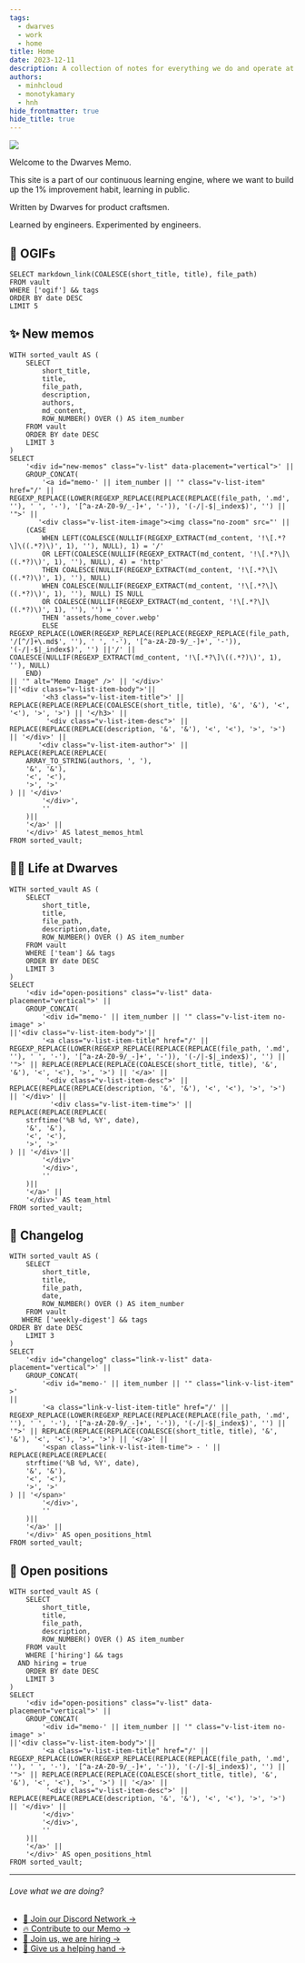 ```yaml
---
tags:
  - dwarves
  - work
  - home
title: Home
date: 2023-12-11
description: A collection of notes for everything we do and operate at Dwarves. This is where we keep our internal notes.
authors:
  - minhcloud
  - monotykamary
  - hnh
hide_frontmatter: true
hide_title: true
---
```


![](assets/home_cover.webp)

Welcome to the Dwarves Memo.

This site is a part of our continuous learning engine, where we want to build up the 1% improvement habit, learning in public.

Written by Dwarves for product craftsmen.

Learned by engineers. Experimented by engineers.

## 🩷 OGIFs

```dsql-list
SELECT markdown_link(COALESCE(short_title, title), file_path)
FROM vault
WHERE ['ogif'] && tags
ORDER BY date DESC
LIMIT 5
```

## ✨ New memos

```dsql-list
WITH sorted_vault AS (
    SELECT
        short_title,
        title,
        file_path,
        description,
        authors,
        md_content,
        ROW_NUMBER() OVER () AS item_number
    FROM vault
    ORDER BY date DESC
    LIMIT 3
)
SELECT
    '<div id="new-memos" class="v-list" data-placement="vertical">' ||
    GROUP_CONCAT(
        '<a id="memo-' || item_number || '" class="v-list-item" href="/' || REGEXP_REPLACE(LOWER(REGEXP_REPLACE(REPLACE(REPLACE(file_path, '.md', ''), ' ', '-'), '[^a-zA-Z0-9/_-]+', '-')), '(-/|-$|_index$)', '') || '">' ||
       '<div class="v-list-item-image"><img class="no-zoom" src="' ||
    (CASE
        WHEN LEFT(COALESCE(NULLIF(REGEXP_EXTRACT(md_content, '!\[.*?\]\((.*?)\)', 1), ''), NULL), 1) = '/'
        OR LEFT(COALESCE(NULLIF(REGEXP_EXTRACT(md_content, '!\[.*?\]\((.*?)\)', 1), ''), NULL), 4) = 'http'
        THEN COALESCE(NULLIF(REGEXP_EXTRACT(md_content, '!\[.*?\]\((.*?)\)', 1), ''), NULL)
        WHEN COALESCE(NULLIF(REGEXP_EXTRACT(md_content, '!\[.*?\]\((.*?)\)', 1), ''), NULL) IS NULL
        OR COALESCE(NULLIF(REGEXP_EXTRACT(md_content, '!\[.*?\]\((.*?)\)', 1), ''), '') = ''
        THEN 'assets/home_cover.webp'
        ELSE REGEXP_REPLACE(LOWER(REGEXP_REPLACE(REPLACE(REGEXP_REPLACE(file_path, '/[^/]+\.md$', ''), ' ', '-'), '[^a-zA-Z0-9/_-]+', '-')), '(-/|-$|_index$)', '') ||'/' || COALESCE(NULLIF(REGEXP_EXTRACT(md_content, '!\[.*?\]\((.*?)\)', 1), ''), NULL)
    END)
|| '" alt="Memo Image" />' || '</div>'
||'<div class="v-list-item-body">'||
        '<h3 class="v-list-item-title">' || REPLACE(REPLACE(REPLACE(COALESCE(short_title, title), '&', '&'), '<', '<'), '>', '>') || '</h3>' ||
         '<div class="v-list-item-desc">' || REPLACE(REPLACE(REPLACE(description, '&', '&'), '<', '<'), '>', '>') || '</div>' ||
       '<div class="v-list-item-author">' ||
REPLACE(REPLACE(REPLACE(
    ARRAY_TO_STRING(authors, ', '),
    '&', '&'),
    '<', '<'),
    '>', '>'
) || '</div>'
        '</div>',
        ''
    )||
    '</a>' ||
    '</div>' AS latest_memos_html
FROM sorted_vault;
```

## 🧑‍💻 Life at Dwarves

```dsql-list
WITH sorted_vault AS (
    SELECT
        short_title,
        title,
        file_path,
        description,date,
        ROW_NUMBER() OVER () AS item_number
    FROM vault
    WHERE ['team'] && tags
    ORDER BY date DESC
    LIMIT 3
)
SELECT
    '<div id="open-positions" class="v-list" data-placement="vertical">' ||
    GROUP_CONCAT(
        '<div id="memo-' || item_number || '" class="v-list-item no-image" >'
||'<div class="v-list-item-body">'||
        '<a class="v-list-item-title" href="/' || REGEXP_REPLACE(LOWER(REGEXP_REPLACE(REPLACE(REPLACE(file_path, '.md', ''), ' ', '-'), '[^a-zA-Z0-9/_-]+', '-')), '(-/|-$|_index$)', '') || '">' || REPLACE(REPLACE(REPLACE(COALESCE(short_title, title), '&', '&'), '<', '<'), '>', '>') || '</a>' ||
         '<div class="v-list-item-desc">' || REPLACE(REPLACE(REPLACE(description, '&', '&'), '<', '<'), '>', '>') || '</div>' ||
          '<div class="v-list-item-time">' ||
REPLACE(REPLACE(REPLACE(
    strftime('%B %d, %Y', date),
    '&', '&'),
    '<', '<'),
    '>', '>'
) || '</div>'||
        '</div>'
        '</div>',
        ''
    )||
    '</a>' ||
    '</div>' AS team_html
FROM sorted_vault;
```

## 📝 Changelog

```dsql-list
WITH sorted_vault AS (
    SELECT
        short_title,
        title,
        file_path,
        date,
        ROW_NUMBER() OVER () AS item_number
    FROM vault
   WHERE ['weekly-digest'] && tags
ORDER BY date DESC
    LIMIT 3
)
SELECT
    '<div id="changelog" class="link-v-list" data-placement="vertical">' ||
    GROUP_CONCAT(
        '<div id="memo-' || item_number || '" class="link-v-list-item" >'
||
        '<a class="link-v-list-item-title" href="/' || REGEXP_REPLACE(LOWER(REGEXP_REPLACE(REPLACE(REPLACE(file_path, '.md', ''), ' ', '-'), '[^a-zA-Z0-9/_-]+', '-')), '(-/|-$|_index$)', '') || '">' || REPLACE(REPLACE(REPLACE(COALESCE(short_title, title), '&', '&'), '<', '<'), '>', '>') || '</a>' ||
        '<span class="link-v-list-item-time"> - ' ||
REPLACE(REPLACE(REPLACE(
    strftime('%B %d, %Y', date),
    '&', '&'),
    '<', '<'),
    '>', '>'
) || '</span>'
        '</div>',
        ''
    )||
    '</a>' ||
    '</div>' AS open_positions_html
FROM sorted_vault;
```

## 🤝 Open positions

```dsql-list
WITH sorted_vault AS (
    SELECT
        short_title,
        title,
        file_path,
        description,
        ROW_NUMBER() OVER () AS item_number
    FROM vault
    WHERE ['hiring'] && tags
  AND hiring = true
    ORDER BY date DESC
    LIMIT 3
)
SELECT
    '<div id="open-positions" class="v-list" data-placement="vertical">' ||
    GROUP_CONCAT(
        '<div id="memo-' || item_number || '" class="v-list-item no-image" >'
||'<div class="v-list-item-body">'||
        '<a class="v-list-item-title" href="/' || REGEXP_REPLACE(LOWER(REGEXP_REPLACE(REPLACE(REPLACE(file_path, '.md', ''), ' ', '-'), '[^a-zA-Z0-9/_-]+', '-')), '(-/|-$|_index$)', '') || '">' || REPLACE(REPLACE(REPLACE(COALESCE(short_title, title), '&', '&'), '<', '<'), '>', '>') || '</a>' ||
         '<div class="v-list-item-desc">' || REPLACE(REPLACE(REPLACE(description, '&', '&'), '<', '<'), '>', '>') || '</div>' ||
        '</div>'
        '</div>',
        ''
    )||
    '</a>' ||
    '</div>' AS open_positions_html
FROM sorted_vault;
```

---

<div class="love-what-we-are-doing">
  <h6>Love what we are doing?</h6>
  <ul>
    <li>
      <a href="https://discord.gg/dwarvesv">🩷 Join our Discord Network →</a>
    </li>
    <li>
      <a href="https://github.com/dwarvesf/playground">🔥 Contribute to our Memo → </a>
    </li>
    <li>
      <a href="https://careers.d.foundation/">🤝 Join us, we are hiring →</a>
    </li>
    <li>
      <a href="http://memo.d.foundation/earn/"> 🙋 Give us a helping hand →</a>
    </li>
  </ul>
</div>
